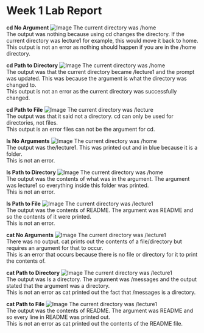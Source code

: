 # Week 1 Lab Report
**cd No Argument**
![Image](SC1.png)
The current directory was /home <br/>
The output was nothing because using cd changes the directory. If the current directory was lecture1 for example, this would move it back to home. <br/>
This output is not an error as nothing should happen if you are in the /home directory. <br/>

**cd Path to Directory**
![Image](SC2.png)
The current directory was /home <br/>
The output was that the current directory became /lecture1 and the prompt was updated. This was because the argument is what the directory was changed to. <br/>
This output is not an error as the current directory was successfully changed. <br/>

**cd Path to File**
![Image](SC10.png)
The current directory was /lecture <br/>
The output was that it said not a directory. cd can only be used for directories, not files.<br/>
This output is an error files can not be the argument for cd. <br/>

**ls No Arguments**
![Image](SC4.png)
The current directory was /home <br/>
The output was the/lecture1. This was printed out and in blue because it is a folder. <br/>
This is not an error. <br/>

**ls Path to Directory**
![Image](SC5.png)
The current directory was /home <br/>
The output was the contents of what was in the argument. The argument was lecture1 so everything inside this folder was printed. <br/>
This is not an error. <br/>

**ls Path to File**
![Image](SC6.png)
The current directory was /lecture1 <br/>
The output was the contents of README. The argument was README and so the contents of it were printed. <br/>
This is not an error. <br/>

**cat No Arguments**
![Image](SC7.png)
The current directory was /lecture1 <br/>
There was no output. cat prints out the contents of a file/directory but requires an argument for that to occur. <br/>
This is an error that occurs because there is no file or directory for it to print the contents of. <br/>

**cat Path to Directory**
![Image](SC8.png)
The current directory was /lecture1 <br/>
The output was Is a directory. The argument was /messages and the output stated that the argument was a directory. <br/>
This is not an error as cat printed out the fact that /messages is a directory. <br/>

**cat Path to File**
![Image](SC9.png)
The current directory was /lecture1 <br/>
The output was the contents of README. The argument was README and so every line in README was printed out. <br/>
This is not an error as cat printed out the contents of the README file. <br/>
